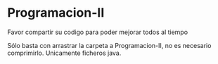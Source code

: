 # Programacion-II

Favor compartir su codigo para poder mejorar todos al tiempo

Sólo basta con arrastrar la carpeta a Programacion-II, no es necesario comprimirlo.
Unicamente ficheros java.
